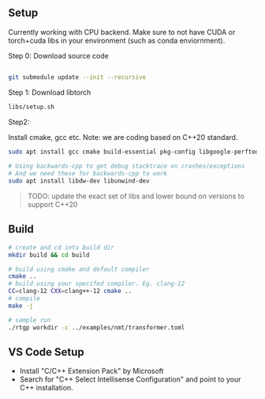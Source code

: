 
## Setup

Currently working with CPU backend. Make sure to not have CUDA or torch+cuda libs in your environment (such as conda enviornment).


Step 0: Download source code

```bash

git submodule update --init --recursive
```


Step 1: Download libtorch

```bash
libs/setup.sh
```

Step2:

Install cmake, gcc etc. Note: we are coding based on C++20 standard.

```bash
sudo apt install gcc cmake build-essential pkg-config libgoogle-perftools-dev
 
# Using backwards-cpp to get debug stacktrace on crashes/exceptions
# And we need these for backwards-cpp to work
sudo apt install libdw-dev libunwind-dev
```

> TODO: update the exact set of libs and lower bound on versions to support C++20



## Build

```bash
# create and cd into build dir
mkdir build && cd build

# build using cmake and default compiler
cmake ..
# build using your specifed compiler. Eg. clang-12
CC=clang-12 CXX=clang++-12 cmake ..
# compile
make -j

# sample run
./rtgp workdir -c ../examples/nmt/transformer.toml

```

## VS Code Setup

* Install "C/C++ Extension Pack" by Microsoft
* Search for "C++ Select Intellisense Configuration" and point to your C++ installation.
